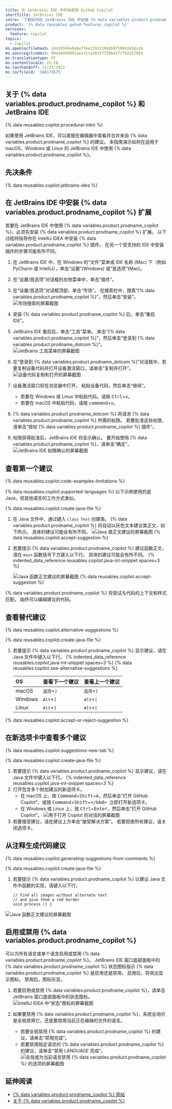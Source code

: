 ```yaml
---
title: 在 JetBrains IDE 中开始使用 GitHub Copilot
shortTitle: JetBrains IDE
intro: '了解如何在 JetBrains IDE 中安装 {% data variables.product.prodname_copilot %}，并在编写注释和代码时开始查看建议。'
product: '{% data reusables.gated-features.copilot %}'
versions:
  feature: copilot
topics:
  - Copilot
ms.openlocfilehash: 24415504e0abeff6e129321068b07590d265da16
ms.sourcegitcommit: 99eb4456062aea31ca381977396417cf92e5798d
ms.translationtype: HT
ms.contentlocale: zh-CN
ms.lasthandoff: 11/21/2022
ms.locfileid: '148179575'
---
```

## 关于 {% data variables.product.prodname_copilot %} 和 JetBrains IDE

{% data reusables.copilot.procedural-intro %}

如果使用 JetBrains IDE，可以直接在编辑器中查看并合并来自 {% data variables.product.prodname_copilot %} 的建议。 本指南演示如何在适用于 macOS、Windows 或 Linux 的 JetBrains IDE 中使用 {% data variables.product.prodname_copilot %}。

## 先决条件

{% data reusables.copilot.jetbrains-ides %}

## 在 JetBrains IDE 中安装 {% data variables.product.prodname_copilot %} 扩展

若要在 JetBrains IDE 中使用 {% data variables.product.prodname_copilot %}，必须先安装 {% data variables.product.prodname_copilot %} 扩展。 以下过程将指导你在 IntelliJ IDEA 中安装 {% data variables.product.prodname_copilot %} 插件。 在另一个受支持的 IDE 中安装插件的步骤可能有所不同。

1. 在 JetBrains IDE 中，在 Windows 的“文件”菜单或 IDE 名称 (Mac) 下（例如 PyCharm 或 IntelliJ），单击“设置”(Windows) 或“首选项”(Mac)。
2. 在“设置/首选项”对话框的左侧菜单中，单击“插件”。
3. 在“设置/首选项”对话框顶部，单击“市场”。 在搜索栏中，搜索“{% data variables.product.prodname_copilot %}”，然后单击“安装”。
   ![市场搜索的屏幕截图](/assets/images/help/copilot/jetbrains-marketplace.png)
1. 安装 {% data variables.product.prodname_copilot %} 后，单击“重启 IDE”。
1. JetBrains IDE 重启后，单击“工具”菜单。 单击“{% data variables.product.prodname_copilot %}”，然后单击“登录到 {% data variables.product.prodname_dotcom %}”。 
    ![JetBrains 工具菜单的屏幕截图](/assets/images/help/copilot/jetbrains-tools-menu.png)
1. 在“登录到 {% data variables.product.prodname_dotcom %}”对话框中，若要复制设备代码并打开设备激活窗口，请单击“复制并打开”。
    ![设备代码复制和打开的屏幕截图](/assets/images/help/copilot/device-code-copy-and-open.png)
1. 设备激活窗口将在浏览器中打开。 粘贴设备代码，然后单击“继续”。

   - 若要在 Windows 或 Linux 中粘贴代码，请按 <kbd>Ctrl</kbd>+<kbd>v</kbd>。
   - 若要在 macOS 中粘贴代码，请按 <kbd>command</kbd>+<kbd>v</kbd>。
1. {% data variables.product.prodname_dotcom %} 将请求 {% data variables.product.prodname_copilot %} 所需的权限。 若要批准这些权限，请单击“授权 {% data variables.product.prodname_copilot %} 插件”。
1. 权限获得批准后，JetBrains IDE 将显示确认。 要开始使用 {% data variables.product.prodname_copilot %}，请单击“确定”。
   ![JetBrains IDE 权限确认的屏幕截图](/assets/images/help/copilot/jetbrains-ide-confirmation.png)
   

## 查看第一个建议

{% data reusables.copilot.code-examples-limitations %}

{% data reusables.copilot.supported-languages %} 以下示例使用的是 Java，但其他语言的工作方式类似。

{% data reusables.copilot.create-java-file %}
1. 在 Java 文件中，通过键入 `class Test` 创建类。
   {% data variables.product.prodname_copilot %} 将自动以灰色文本建议类正文，如下所示。 具体的建议可能会有所不同。
   ![Java 类正文建议的屏幕截图](/assets/images/help/copilot/java-class-body-suggestion-jetbrains.png) {% data reusables.copilot.accept-suggestion %}
1. 若要提示 {% data variables.product.prodname_copilot %} 建议函数正文，请在 `main` 函数括号下方键入以下行。 具体的建议可能会有所不同。
{% indented_data_reference reusables.copilot.java-int-snippet spaces=3 %}

   ![Java 函数正文建议的屏幕截图](/assets/images/help/copilot/java-function-body-suggestion-jetbrains.png) {% data reusables.copilot.accept-suggestion %}

{% data variables.product.prodname_copilot %} 将尝试与代码的上下文和样式匹配。 始终可以编辑建议的代码。

## 查看替代建议

{% data reusables.copilot.alternative-suggestions %}

{% data reusables.copilot.create-java-file %}
1. 若要提示 {% data variables.product.prodname_copilot %} 显示建议，请在 Java 文件中键入以下行。
{% indented_data_reference reusables.copilot.java-int-snippet spaces=3 %} {% data reusables.copilot.see-alternative-suggestions %}

   | OS | 查看下一个建议 | 查看上一个建议 |
   | :- | :- | :- |
   | macOS | <kbd>选项</kbd>+<kbd>]</kbd> | <kbd>选项</kbd>+<kbd>[</kbd> |
   | Windows | <kbd>Alt</kbd>+<kbd>]</kbd> | <kbd>Alt</kbd>+<kbd>[</kbd> |
   | Linux | <kbd>Alt</kbd>+<kbd>]</kbd> | <kbd>Alt</kbd>+<kbd>[</kbd> |
{% data reusables.copilot.accept-or-reject-suggestion %}

## 在新选项卡中查看多个建议

{% data reusables.copilot.suggestions-new-tab %}

{% data reusables.copilot.create-java-file %}
1. 若要提示 {% data variables.product.prodname_copilot %} 显示建议，请在 Java 文件中键入以下行。
{% indented_data_reference reusables.copilot.java-int-snippet spaces=3 %}
1. 打开包含多个附加建议的新选项卡。
    - 在 macOS 上，按 <kbd>Command</kbd>+<kbd>Shift</kbd>+<kbd>A</kbd>，然后单击“打开 GitHub Copilot”，或按 <kbd>Command</kbd>+<kbd>Shift</kbd>+<kbd>\</kbd> 立即打开新选项卡。
    - 在 Windows 或 Linux 上，按 <kbd>Ctrl</kbd>+<kbd>Enter</kbd>，然后单击“打开 GitHub Copilot”。
  ![用于打开 Copilot 的对话的屏幕截图](/assets/images/help/copilot/open-copilot-tab-jetbrains.png)
1. 若要接受建议，请在建议上方单击“接受解决方案”。 若要拒绝所有建议，请关闭选项卡。

## 从注释生成代码建议

{% data reusables.copilot.generating-suggestions-from-comments %}

{% data reusables.copilot.create-java-file %}
1. 若要提示 {% data variables.product.prodname_copilot %} 以建议 Java 文件中函数的实现，请键入以下行。
    ```java{:copy}
    // find all images without alternate text
    // and give them a red border
    void process () {
    ```
  ![Java 函数正文建议的屏幕截图](/assets/images/help/copilot/comment-suggestion-jetbrains.png)

## 启用或禁用 {% data variables.product.prodname_copilot %}

可以为所有语言或单个语言启用或禁用 {% data variables.product.prodname_copilot %}。 JetBrains IDE 窗口底部面板中的 {% data variables.product.prodname_copilot %} 状态图标指示 {% data variables.product.prodname_copilot %} 是启用还是禁用。 启用后，将突出显示图标。 禁用后，图标灰显。

1. 若要启用或禁用 {% data variables.product.prodname_copilot %}，请单击 JetBrains 窗口底部面板中的状态图标。
   ![IntelliJ IDEA 中“状态”图标的屏幕截图](/assets/images/help/copilot/status-icon-jetbrains.png)
2. 如果要禁用 {% data variables.product.prodname_copilot %}，系统会询问是全局禁用它，还是要禁用当前正在编辑的文件的语言。

   - 若要全局禁用 {% data variables.product.prodname_copilot %} 的建议，请单击“禁用完成”。
   - 若要禁用指定语言的 {% data variables.product.prodname_copilot %} 的建议，请单击“禁用 LANGUAGE 完成”。
   ![全局或为当前语言禁用 {% data variables.product.prodname_copilot %} 的选项的屏幕截图](/assets/images/help/copilot/disable-copilot-global-or-langugage-jetbrains.png)


## 延伸阅读

- [{% data variables.product.prodname_copilot %} 网站](https://copilot.github.com/)
- [关于 {% data variables.product.prodname_copilot %}](/copilot/overview-of-github-copilot/about-github-copilot#about-the-license-for-the-github-copilot-plugin-in-jetbrains-ides)
